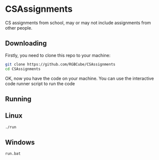 # CSAssignments

CS assignments from school, may or may not include assignments from other people.

## Downloading

Firstly, you need to clone this repo to your machine:

```bash
git clone https://github.com/RGBCube/CSAssignments
cd CSAssignments
```

OK, now you have the code on your machine. You can use the interactive code runner script to run the
code

## Running

## Linux

```bash
./run
```

## Windows

```bat
run.bat
```
